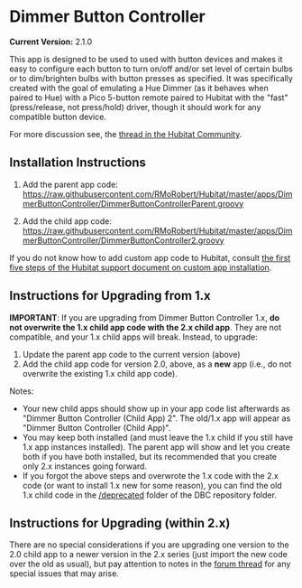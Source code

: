 # Dimmer Button Controller

**Current Version:** 2.1.0

This app is designed to be used to used with button devices and makes it easy to configure each button to turn on/off and/or set level of certain bulbs or to dim/brighten bulbs with button presses as specified. It was specifically created with the goal of emulating a Hue Dimmer (as it behaves when paired to Hue) with a Pico 5-button remote paired to Hubitat with the "fast" (press/release, not press/hold) driver, though it should work for any compatible button device.

For more discussion see, the <a  href="https://community.hubitat.com/t/release-dimmer-button-controller-configure-pico-to-emulate-hue-dimmer-or-any-button-device-to-easily-control-lights/7726">thread in the Hubitat Community</a>.

## Installation Instructions

1. Add the parent app code:
https://raw.githubusercontent.com/RMoRobert/Hubitat/master/apps/DimmerButtonController/DimmerButtonControllerParent.groovy

2. Add the child app code:
https://raw.githubusercontent.com/RMoRobert/Hubitat/master/apps/DimmerButtonController/DimmerButtonController2.groovy

If you do not know how to add custom app code to Hubitat, consult <a  href="https://docs.hubitat.com/index.php?title=How_to_Install_Custom_Apps">the first five steps of the Hubitat support document on custom app installation</a>.

## Instructions for Upgrading from 1.x

**IMPORTANT**: If you are upgrading from Dimmer Button Controller 1.x, **do not overwrite the 1.x child app code with the 2.x child app**. They are not compatible, and your 1.x child apps will break. Instead, to upgrade:
1. Update the parent app code to the current version (above)
2. Add the child app code for version 2.0, above, as a **new** app (i.e., do not overwrite the existing 1.x child app code).

Notes:
* Your new child apps should show up in your app code list afterwards as "Dimmer Button Controller (Child App) 2". The old/1.x app will appear as "Dimmer Button Controller (Child App)".
* You may keep both installed (and must leave the 1.x child if you still have 1.x app instances installed). The parent app will show and let you create both if you have both installed, but its recommended that you create only 2.x instances going forward.
* If you forgot the above steps and overwrote the 1.x code with the 2.x code (or want to install 1.x new for some reason), you can find the old 1.x child code in the <a  href="https://github.com/RMoRobert/Hubitat/tree/master/apps/DimmerButtonController">/deprecated</a> folder of the DBC repository folder.  

## Instructions for Upgrading (within 2.x)
There are no special considerations if you are upgrading one version to the 2.0 child app to a newer version in the 2.x series (just import the new code over the old as usual), but pay attention to notes in the <a  href="https://community.hubitat.com/t/release-dimmer-button-controller-configure-pico-to-emulate-hue-dimmer-or-any-button-device-to-easily-control-lights/7726">forum thread</a> for any special issues that may arise.
